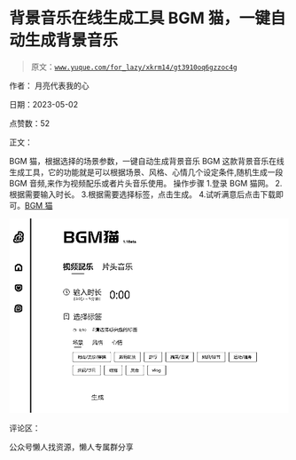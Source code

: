 # 背景音乐在线生成工具 BGM 猫，一键自动生成背景音乐

> 原文：[`www.yuque.com/for_lazy/xkrm14/gt3910oq6gzzoc4g`](https://www.yuque.com/for_lazy/xkrm14/gt3910oq6gzzoc4g)



作者： 月亮代表我的心



日期：2023-05-02



点赞数：52



正文：



BGM 猫，根据选择的场景参数，一键自动生成背景音乐 BGM 这款背景音乐在线生成工具，它的功能就是可以根据场景、风格、心情几个设定条件,随机生成一段 BGM 音频,来作为视频配乐或者片头音乐使用。 操作步骤 1.登录 BGM 猫网。 2.根据需要输入时长。 3.根据需要选择标签，点击生成。 4.试听满意后点击下载即可。[BGM 猫](https://bgmcat.com/home)



![](img/37b09feab311d4bfffa77e15a068f223.png)  

评论区：



公众号懒人找资源，懒人专属群分享

